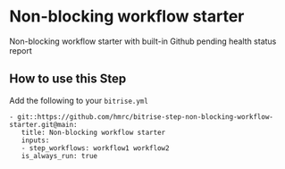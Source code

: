 # Non-blocking workflow starter

Non-blocking workflow starter with built-in Github pending health status report

## How to use this Step

Add the following to your `bitrise.yml`
```
- git::https://github.com/hmrc/bitrise-step-non-blocking-workflow-starter.git@main:
   title: Non-blocking workflow starter
   inputs:
   - step_workflows: workflow1 workflow2
   is_always_run: true
```
